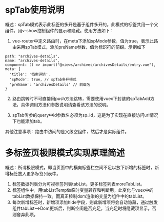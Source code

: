 # spTab使用说明

概述：spTab模式表示此标签的多开是基于组件多开的，此模式的标签共用一个父组件，用v-show控制组件的显示和隐藏。使用方法如下：

1. vue-router中定义路由时，在meta下添加spMode参数，值为true，表示此路由采用spTab模式，添加preName参数，值为标识符的前缀。示例如下
```
path: "archives-details",
name: "archives-details",
component: () => import("@views/archives/archivesDetails/entry.vue"),
meta: {
  'title': '档案详情',
  'spMode': true, // spTab多开模式
  'preName': 'archivesDetails' // 前缀名
}
```

2. 路由跳转时不可直接用push方法跳转，需要使用vuex下封装的spTabAdd方法，具体调用方法和参数说明请查看该方法的说明。

3. spTab传参的query中id参数名必须为sp_id，这是为了实现在直接访问url情况下也能添加tab。

其他注意事项：路由中访问的是父级空组件，然后才是实际组件。

# 多标签页极限模式实现原理简述
概述：所谓极限模式，即当页面中的横向标签栏空间不足以放下新增的标签时，新增标签放入更多标签列表中。
1. 标签数据列表分为可视标签列表tabList，更多标签列表moreTabList。
2. 标签组件中，用tabListTemp做临时变量转存和判断用，此变化与vuex中的tabList数据保持一致。而真正控制dom渲染的变量为组件中的tabList。
3. 每次新增标签时，新增项添加hide字段，则此新增项将会自动隐藏，通过触发组件tabList-->Dom更新后，判断空间是否充足，当充足时将隐藏项显示，否则舍弃此项。